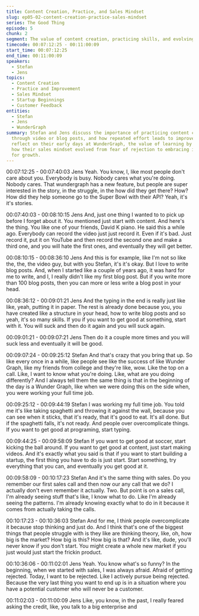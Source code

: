 ```yaml
---
title: Content Creation, Practice, and Sales Mindset
slug: ep05-02-content-creation-practice-sales-mindset
series: The Good Thing
episode: 5
chunk: 2
segment: The value of content creation, practicing skills, and evolving a sales mindset
timecode: 00:07:12:25 - 00:11:00:09
start_time: 00:07:12:25
end_time: 00:11:00:09
speakers:
  - Stefan
  - Jens
topics:
  - Content Creation
  - Practice and Improvement
  - Sales Mindset
  - Startup Beginnings
  - Customer Feedback
entities:
  - Stefan
  - Jens
  - WunderGraph
summary: Stefan and Jens discuss the importance of practicing content creation, whether
  through video or blog posts, and how repeated effort leads to improvement. They
  reflect on their early days at WunderGraph, the value of learning by doing, and
  how their sales mindset evolved from fear of rejection to embracing it as a tool
  for growth.
---
```


00:07:12:25 - 00:07:40:03
Jens
Yeah. You know, I, like most people don't care about you. Everybody is busy. Nobody cares
what you're doing. Nobody cares. That wundergraph has a new feature, but people are super
interested in the story, in the struggle, in the how did they get there? How? How did they help
someone go to the Super Bowl with their API? Yeah, it's it's stories.

00:07:40:03 - 00:08:10:15
Jens
And, just one thing I wanted to to pick up before I forget about it. You mentioned just start with
content. And here's the thing. You like one of your friends, David K piano. He said this a while
ago. Everybody can record the video just just record it. Even if it's bad. Just record it, put it on
YouTube and then record the second one and make a third one, and you will hate the first ones,
and eventually they will get better.

00:08:10:15 - 00:08:36:10
Jens
And this is for example, like I'm not so like the, the, the video guy, but with you Stefan, it's it's
okay. But I love to write blog posts. And, when I started like a couple of years ago, it was hard
for me to write, and I, I really didn't like my first blog post. But if you write more than 100 blog
posts, then you can more or less write a blog post in your head.

00:08:36:12 - 00:09:01:21
Jens
And the typing in the end is really just like like, yeah, putting it in paper. The rest is already done
because you, you have created like a structure in your head, how to write blog posts and so
yeah, it's so many skills. If you if you want to get good at something, start with it. You will suck
and then do it again and you will suck again.

00:09:01:21 - 00:09:07:21
Jens
Then do it a couple more times and you will suck less and eventually it will be good.

00:09:07:24 - 00:09:25:12
Stefan
And that's crazy that you bring that up. So like every once in a while, like people see like the
success of like Wunder Graph, like my friends from college and they're like, wow. Like the top
on a call. Like, I want to know what you're doing. Like, what are you doing differently? And I
always tell them the same thing is that in the beginning of the day is a Wunder Graph, like when
we were doing this on the side when, you were working your full time job.

00:09:25:12 - 00:09:44:19
Stefan
I was working my full time job. You told me it's like taking spaghetti and throwing it against the
wall, because you can see when it sticks, that it's ready, that it's good to eat. It's all done. But if
the spaghetti falls, it's not ready. And people over overcomplicate things. If you want to get good
at programing, start typing.

00:09:44:25 - 00:09:58:09
Stefan
If you want to get good at soccer, start kicking the ball around. If you want to get good at
content, just start making videos. And it's exactly what you said is that if you want to start
building a startup, the first thing you have to do is just start. Start something, try everything that
you can, and eventually you get good at it.

00:09:58:09 - 00:10:17:23
Stefan
And it's the same thing with sales. Do you remember our first sales call and then now our any
call that we do? I actually don't even remember it actually. Two. But point is on a sales call, I'm
already seeing stuff that's like, I know what to do. Like I'm already seeing the patterns. I'm
already knowing exactly what to do in it because it comes from actually taking the calls.

00:10:17:23 - 00:10:36:03
Stefan
And for me, I think people overcomplicate it because stop thinking and just do. And I think that's
one of the biggest things that people struggle with is they like are thinking theory, like, oh, how
big is the market? How big is this? How big is that? And it's like, dude, you'll never know if you
don't start. You might create a whole new market if you just would just start the frickin product.

00:10:36:06 - 00:11:02:01
Jens
Yeah. You know what's so funny? In the beginning, when we started with sales, I was always
afraid. Afraid of getting rejected. Today, I want to be rejected. Like I actively pursue being
rejected. Because the very last thing you want to end up is in a situation where you have a
potential customer who will never be a customer.

00:11:02:03 - 00:11:00:09
Jens
Like, you know, in the past, I really feared asking the credit, like, you talk to a big enterprise and